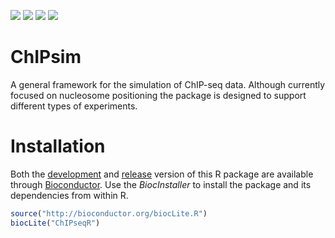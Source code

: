 ![](http://bioconductor.org/shields/availability/devel/ChIPsim.svg)
![](http://bioconductor.org/shields/build/devel/bioc/ChIPsim.svg)
![](http://bioconductor.org/shields/years-in-bioc/ChIPsim.svg)
![](http://bioconductor.org/shields/downloads/ChIPsim.svg)

# ChIPsim
A general framework for the simulation of ChIP-seq data. Although currently focused on nucleosome positioning 
the package is designed to support different types of experiments.

#  Installation
Both the [development](http://bioconductor.org/packages/devel/bioc/html/ChIPseqR.html) and 
[release](http://bioconductor.org/packages/release/bioc/html/ChIPseqR.html) version of this R package
are available through [Bioconductor](http://bioconductor.org/). Use the *BiocInstaller* to install the
package and its dependencies from within R.

```r
source("http://bioconductor.org/biocLite.R")
biocLite("ChIPseqR")
```
